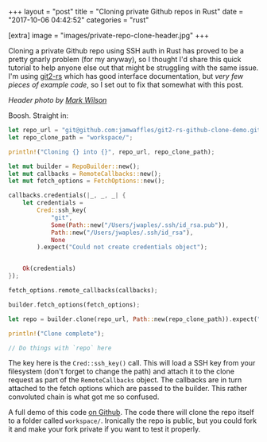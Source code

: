 +++
layout = "post"
title = "Cloning private Github repos in Rust"
date = "2017-10-06 04:42:52"
categories = "rust"

[extra]
image = "images/private-repo-clone-header.jpg"
+++

Cloning a private Github repo using SSH auth in Rust has proved to be a pretty gnarly problem (for
my anyway), so I thought I'd share this quick tutorial to help anyone else out that might be
struggling with the same issue. I'm using [git2-rs](https://github.com/alexcrichton/git2-rs) which
has good interface documentation, but _very few pieces of example code_, so I set out to fix that
somewhat with this post.

_Header photo by [Mark Wilson](https://unsplash.com/@mkwlsn)_

Boosh. Straight in:

```rust
let repo_url = "git@github.com:jamwaffles/git2-rs-github-clone-demo.git";
let repo_clone_path = "workspace/";

println!("Cloning {} into {}", repo_url, repo_clone_path);

let mut builder = RepoBuilder::new();
let mut callbacks = RemoteCallbacks::new();
let mut fetch_options = FetchOptions::new();

callbacks.credentials(|_, _, _| {
	let credentials =
		Cred::ssh_key(
			"git",
			Some(Path::new("/Users/jwaples/.ssh/id_rsa.pub")),
			Path::new("/Users/jwaples/.ssh/id_rsa"),
			None
		).expect("Could not create credentials object");


	Ok(credentials)
});

fetch_options.remote_callbacks(callbacks);

builder.fetch_options(fetch_options);

let repo = builder.clone(repo_url, Path::new(repo_clone_path)).expect("Could not clone repo");

println!("Clone complete");

// Do things with `repo` here
```

The key here is the `Cred::ssh_key()` call. This will load a SSH key from your filesystem (don't
forget to change the path) and attach it to the clone request as part of the `RemoteCallbacks`
object. The callbacks are in turn attached to the fetch options which are passed to the builder.
This rather convoluted chain is what got me so confused.

A full demo of this code [on Github](https://github.com/jamwaffles/git2-rs-github-clone-demo). The
code there will clone the repo itself to a folder called `workspace/`. Ironically the repo is
public, but you could fork it and make your fork private if you want to test it properly.
